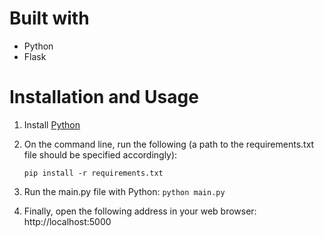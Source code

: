 # Built with
- Python
- Flask

# Installation and Usage
1. Install [Python](https://www.python.org/downloads)
2. On the command line, run the following (a path to the requirements.txt file should be specified accordingly):

   ```pip install -r requirements.txt```
4. Run the main.py file with Python:
  ```python main.py```
5. Finally, open the following address in your web browser:
http://localhost:5000
